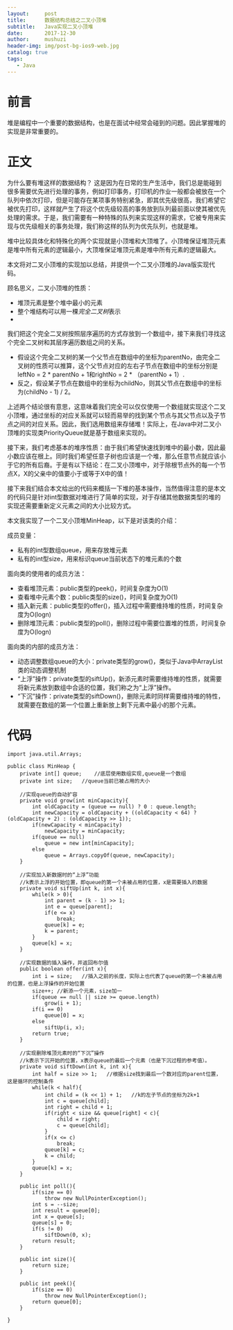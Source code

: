 ```yaml
---
layout:     post
title:      数据结构总结之二叉小顶堆
subtitle:   Java实现二叉小顶堆
date:       2017-12-30
author:     mushuzi
header-img: img/post-bg-ios9-web.jpg
catalog: true
tags:
   - Java
--- 
```

# 前言
堆是编程中一个重要的数据结构，也是在面试中经常会碰到的问题。因此掌握堆的实现是非常重要的。

# 正文
为什么要有堆这样的数据结构？
这是因为在日常的生产生活中，我们总是能碰到很多需要优先进行处理的事务，例如打印事务，打印机的作业一般都会被放在一个队列中依次打印，但是可能存在某项事务特别紧急，即其优先级很高，我们希望它被优先打印，这样就产生了将这个优先级较高的事务放到队列最前面以使其被优先处理的需求。于是，我们需要有一种特殊的队列来实现这样的需求，它被专用来实现与优先级相关的事务处理，我们称这样的队列为优先队列，也就是堆。

堆中比较具体化和特殊化的两个实现就是小顶堆和大顶堆了。小顶堆保证堆顶元素是堆中所有元素的逻辑最小，大顶堆保证堆顶元素是堆中所有元素的逻辑最大。

本文将对二叉小顶堆的实现加以总结，并提供一个二叉小顶堆的Java版实现代码。

顾名思义，二叉小顶堆的性质：
* 堆顶元素是整个堆中最小的元素
* 整个堆结构可以用一棵*完全二叉树*表示
* 
我们把这个完全二叉树按照层序遍历的方式存放到一个数组中，接下来我们寻找这个完全二叉树和其层序遍历数组之间的关系。
* 假设这个完全二叉树的某一个父节点在数组中的坐标为parentNo，由完全二叉树的性质可以推算，这个父节点对应的左右子节点在数组中的坐标分别是leftNo = 2 * parentNo + 1和rightNo = 2 * （parentNo + 1）. 
* 反之，假设某子节点在数组中的坐标为childNo，则其父节点在数组中的坐标为(childNo - 1) / 2。

上述两个结论很有意思，这意味着我们完全可以仅仅使用一个数组就实现这个二叉小顶堆，通过坐标的对应关系就可以轻而易举的找到某个节点与其父节点以及子节点之间的对应关系。因此，我们选用数组来存储堆！实际上，在Java中对二叉小顶堆的实现类PriorityQueue就是基于数组来实现的。

接下来，我们考虑基本的堆序性质：由于我们希望快速找到堆中的最小数，因此最小数应该在根上。同时我们希望任意子树也应该是一个堆，那么任意节点就应该小于它的所有后裔。于是有以下结论：在二叉小顶堆中，对于除根节点外的每一个节点X，X的父亲中的值要小于或等于X中的值！

接下来我们结合本文给出的代码来概括一下堆的基本操作，当然值得注意的是本文的代码只是针对int型数据对堆进行了简单的实现，对于存储其他数据类型的堆的实现还需要重新定义元素之间的大小比较方式。

本文我实现了一个二叉小顶堆MinHeap，以下是对该类的介绍：

成员变量：
    
* 私有的int型数组queue，用来存放堆元素
* 私有的int型size，用来标识queue当前状态下的堆元素的个数

面向类的使用者的成员方法：

* 查看堆顶元素：public类型的peek()，时间复杂度为O(1)
* 查看堆中元素个数：public类型的size()，时间复杂度为O(1)
* 插入新元素：public类型的offer()，插入过程中需要维持堆的性质，时间复杂度为O(logn)
* 删除堆顶元素：public类型的poll()，删除过程中需要位置堆的性质，时间复杂度为O(logn)

面向类的内部的成员方法：

* 动态调整数组queue的大小：private类型的grow()，类似于Java中ArrayList类的动态调整机制
* “上浮”操作：private类型的siftUp()，新添元素时需要维持堆的性质，就需要将新元素放到数组中合适的位置，我们称之为“上浮”操作。
* “下沉”操作：private类型的siftDown()，删除元素时同样需要维持堆的特性，就需要在数组的第一个位置上重新放上剩下元素中最小的那个元素。

# 代码

    import java.util.Arrays;

    public class MinHeap {
    	private int[] queue;	//底层使用数组实现,queue是一个数组
    	private int size;	//queue当前已被占用的大小
    	
    	//实现queue的自动扩容
    	private void grow(int minCapacity){
    		int oldCapacity = (queue == null) ? 0 : queue.length;
    		int newCapacity = oldCapacity + ((oldCapacity < 64) ? (oldCapacity + 2) : (oldCapacity >> 1));
    		if(newCapacity < minCapacity)
    			newCapacity = minCapacity;
    		if(queue == null)
    			queue = new int[minCapacity];
    		else
    			queue = Arrays.copyOf(queue, newCapacity);
    	}
    	
    	//实现加入新数据时的“上浮”功能
    	//k表示上浮的开始位置，即queue的第一个未被占用的位置，x是需要插入的数据
    	private void siftUp(int k, int x){
    		while(k > 0){
    			int parent = (k - 1) >> 1;
    			int e = queue[parent];
    			if(e <= x)
    				break;
    			queue[k] = e;
    			k = parent;
    		}
    		queue[k] = x;
    	}
    	
    	//实现数据的插入操作，并返回布尔值
    	public boolean offer(int x){
    		int i = size;	//插入之前的长度，实际上也代表了queue的第一个未被占用的位置，也是上浮操作的开始位置
    		size++;	//新添一个元素，size加一
    		if(queue == null || size >= queue.length)
    			grow(i + 1);
    		if(i == 0)
    			queue[0] = x;
    		else
    			siftUp(i, x);
    		return true;
    	}
    	
    	//实现删除堆顶元素时的“下沉”操作
    	//k表示下沉开始的位置，x表示queue的最后一个元素（也是下沉过程的参考值）。
    	private void siftDown(int k, int x){
    		int half = size >> 1;	//根据size找到最后一个数对应的parent位置，这是循环的控制条件
    		while(k < half){
    			int child = (k << 1) + 1;	//k的左子节点的坐标为2k+1
    			int c = queue[child];
    			int right = child + 1;
    			if(right < size && queue[right] < c){
    				child = right;
    				c = queue[child];
    			}
    			if(x <= c)
    				break;
    			queue[k] = c;
    			k = child;
    		}
    		queue[k] = x;
    	}
    	
    	public int poll(){
    		if(size == 0)
    			throw new NullPointerException();
    		int s = --size;
    		int result = queue[0];
    		int x = queue[s];
    		queue[s] = 0;
    		if(s != 0)
    			siftDown(0, x);
    		return result;
    	}
    	
    	public int size(){
    		return size;
    	}
    	
    	public int peek(){
    		if(size == 0)
    			throw new NullPointerException();
    		return queue[0];
    	}
    
    }
    
    
    
